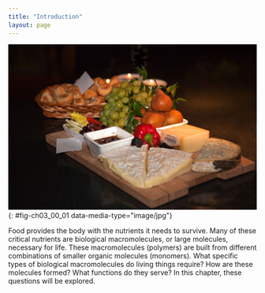 ```yaml
---
title: "Introduction"
layout: page
---
```



<?cnx.eoc class="summary" title="Sections Summary"?>

<?cnx.eoc class="art-exercise" title="Art Connections"?>

<?cnx.eoc class="multiple-choice" title="Multiple Choice"?>

<?cnx.eoc class="free-response" title="Free Response"?>

 ![Photo shows a variety of cheeses, fruits, and breads served on a tray.](../resources/Figure_03_00_01.jpg "Foods such as bread, fruit, and cheese are rich sources of biological macromolecules. (credit: modification of work by Bengt Nyman)"){: #fig-ch03_00_01 data-media-type="image/jpg"}

Food provides the body with the nutrients it needs to survive. Many of these critical nutrients are biological macromolecules, or large molecules, necessary for life. These macromolecules (polymers) are built from different combinations of smaller organic molecules (monomers). What specific types of biological macromolecules do living things require? How are these molecules formed? What functions do they serve? In this chapter, these questions will be explored.

